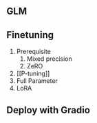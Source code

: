 
## GLM
## Finetuning
1. Prerequisite
	1. Mixed precision
	2. ZeRO
2. [[P-tuning]]
3. Full Parameter
4. LoRA
## Deploy with Gradio